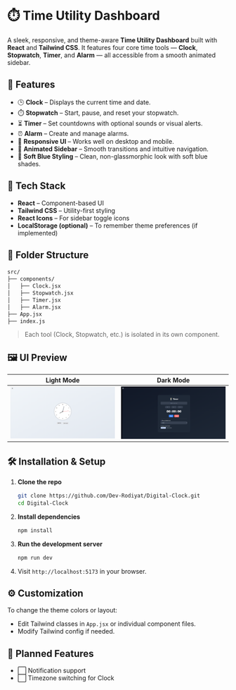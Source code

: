 # ⏱️ Time Utility Dashboard

A sleek, responsive, and theme-aware **Time Utility Dashboard** built with **React** and **Tailwind CSS**. It features four core time tools — **Clock**, **Stopwatch**, **Timer**, and **Alarm** — all accessible from a smooth animated sidebar.

## 🚀 Features

* 🕒 **Clock** – Displays the current time and date.
* ⏱️ **Stopwatch** – Start, pause, and reset your stopwatch.
* ⏳ **Timer** – Set countdowns with optional sounds or visual alerts.
* ⏰ **Alarm** – Create and manage alarms.
* 📱 **Responsive UI** – Works well on desktop and mobile.
* 🧭 **Animated Sidebar** – Smooth transitions and intuitive navigation.
* 🎨 **Soft Blue Styling** – Clean, non-glassmorphic look with soft blue shades.

## 🧰 Tech Stack

* **React** – Component-based UI
* **Tailwind CSS** – Utility-first styling
* **React Icons** – For sidebar toggle icons
* **LocalStorage (optional)** – To remember theme preferences (if implemented)

## 📁 Folder Structure

```
src/
├── components/
│   ├── Clock.jsx
│   ├── Stopwatch.jsx
│   ├── Timer.jsx
│   ├── Alarm.jsx
├── App.jsx
├── index.js
```

> Each tool (Clock, Stopwatch, etc.) is isolated in its own component.

## 🖼️ UI Preview

| Light Mode          | Dark Mode                |
| ------------------- | ------------------------ |
| ![light](image.png) | ![alt text](image-1.png) |


## 🛠️ Installation & Setup

1. **Clone the repo**

   ```bash
   git clone https://github.com/Dev-Rodiyat/Digital-Clock.git
   cd Digital-Clock
   ```

2. **Install dependencies**

   ```bash
   npm install
   ```

3. **Run the development server**

   ```bash
   npm run dev
   ```

4. Visit `http://localhost:5173` in your browser.

## ⚙️ Customization

To change the theme colors or layout:

* Edit Tailwind classes in `App.jsx` or individual component files.
* Modify Tailwind config if needed.

## 🧪 Planned Features

* ⬜ Notification support
* ⬜ Timezone switching for Clock
